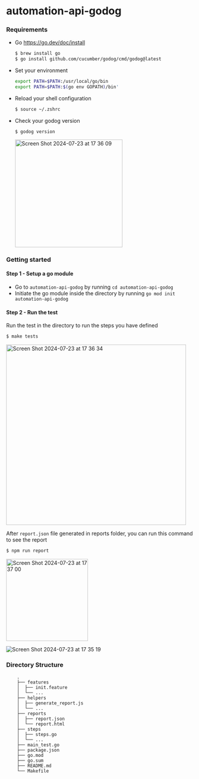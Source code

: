# automation-api-godog

### Requirements
- Go https://go.dev/doc/install
  ```sh
  $ brew install go
  $ go install github.com/cucumber/godog/cmd/godog@latest
  ```
- Set your environment
  ```sh
  export PATH=$PATH:/usr/local/go/bin
  export PATH=$PATH:$(go env GOPATH)/bin'
  ```
- Reload your shell configuration
  ```sh
  $ source ~/.zshrc
  ```
- Check your godog version
  ```
  $ godog version
  ```
  <img width="289" alt="Screen Shot 2024-07-23 at 17 36 09" src="https://github.com/user-attachments/assets/87992a4b-91ef-44dd-b7d6-d800eebb8cb4">

### Getting started
#### Step 1 - Setup a go module
- Go to `automation-api-godog` by running `cd automation-api-godog`
- Initiate the go module inside the directory by running `go mod init automation-api-godog`

#### Step 2 - Run the test
Run the test in the directory to run the steps you have defined
```sh
$ make tests
```
<img width="484" alt="Screen Shot 2024-07-23 at 17 36 34" src="https://github.com/user-attachments/assets/c80d25e7-82cb-4f13-8c47-447cdcabeeb4">

After `report.json` file generated in reports folder, you can run this command to see the report
```sh
$ npm run report
```
<img width="220" alt="Screen Shot 2024-07-23 at 17 37 00" src="https://github.com/user-attachments/assets/60ca6489-6038-4851-a592-5c19a0418f22">

![Screen Shot 2024-07-23 at 17 35 19](https://github.com/user-attachments/assets/13bc6948-6862-4987-b2ef-5ce2c6dc2a9a)

### Directory Structure
        .
        ├── features
        │  ├── init.feature
        │  └── ...
        ├── helpers
        │  ├── generate_report.js
        │  └── ...
        ├── reports
        │  ├── report.json
        │  └── report.html
        ├── steps
        │  ├── steps.go
        │  └── ...
        ├── main_test.go
        ├── package.json
        ├── go.mod
        ├── go.sum
        ├── README.md
        └── Makefile
